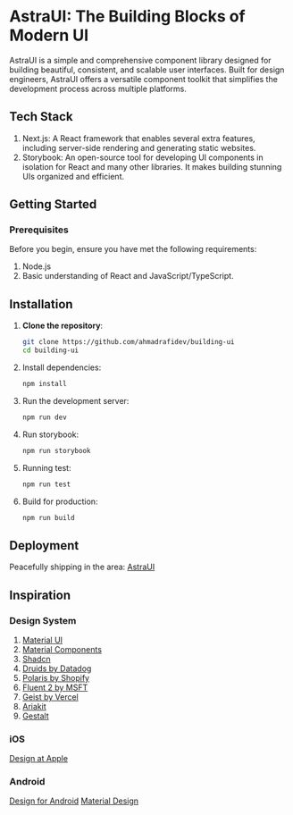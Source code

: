 # AstraUI: The Building Blocks of Modern UI

AstraUI is a simple and comprehensive component library designed for building beautiful, consistent, and scalable user interfaces. Built for design engineers, AstraUI offers a versatile component toolkit that simplifies the development process across multiple platforms.

## Tech Stack

1. Next.js: A React framework that enables several extra features, including server-side rendering and generating static websites.
2. Storybook: An open-source tool for developing UI components in isolation for React and many other libraries. It makes building stunning UIs organized and efficient.

## Getting Started

### Prerequisites

Before you begin, ensure you have met the following requirements:

1. Node.js 
2. Basic understanding of React and JavaScript/TypeScript.

## Installation

1. **Clone the repository**:
   ```sh
   git clone https://github.com/ahmadrafidev/building-ui
   cd building-ui

2. Install dependencies:
    ```sh
    npm install

3. Run the development server:
    ```sh
    npm run dev

4. Run storybook:
    ```sh
    npm run storybook

5. Running test:
    ```sh
    npm run test

6. Build for production:
    ```sh
    npm run build

## Deployment

Peacefully shipping in the area: [AstraUI](https://www.astraui.design/)

## Inspiration

### Design System

1. [Material UI](https://mui.com/)
2. [Material Components](https://m3.material.io/components)
3. [Shadcn](https://ui.shadcn.com/)
4. [Druids by Datadog](https://druids.datadoghq.com/components)
5. [Polaris by Shopify](https://polaris.shopify.com/)
6. [Fluent 2 by MSFT](https://fluent2.microsoft.design/components/web/react)
7. [Geist by Vercel](https://vercel.com/geist/introduction)
8. [Ariakit](https://ariakit.org/)
9. [Gestalt](https://gestalt.pinterest.systems/home)

### iOS

[Design at Apple](https://developer.apple.com/design/)

### Android

[Design for Android](https://developer.android.com/design/ui)
[Material Design](https://m3.material.io/)
